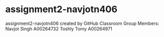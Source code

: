 # assignment2-navjotn406
assignment2-navjotn406 created by GitHub Classroom
Group Members:
Navjot Singh  A00264732
Toshly Tomy   A00264971
